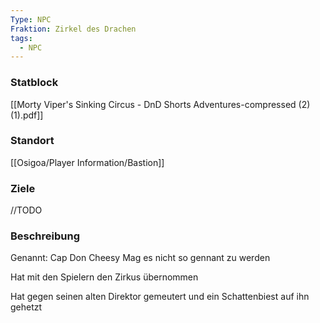 ```yaml
---
Type: NPC
Fraktion: Zirkel des Drachen
tags:
  - NPC
---
```

### Statblock 
[[Morty Viper's Sinking Circus - DnD Shorts Adventures-compressed (2) (1).pdf]]
### Standort
[[Osigoa/Player Information/Bastion]]
### Ziele
//TODO
### Beschreibung
Genannt: Cap Don Cheesy
Mag es nicht so gennant zu werden

Hat mit den Spielern den Zirkus übernommen

Hat gegen seinen alten Direktor gemeutert und ein Schattenbiest auf ihn gehetzt